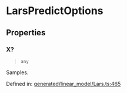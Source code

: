 # LarsPredictOptions

## Properties

### X?

> `any`

Samples.

Defined in:  [generated/linear\_model/Lars.ts:465](https://github.com/transitive-bullshit/scikit-learn-ts/blob/122b3c0/packages/sklearn/src/generated/linear_model/Lars.ts#L465)
